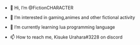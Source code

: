 - 👋 Hi, I’m @FictionCHARACTER
- 👀 I’m interested in gaming,animes and other fictional activity 
- 🌱 I’m currently learning lua programming language

- 📫 How to reach me,
Kisuke Urahara#3228 on discord
<!---
FictionCHARACTER/FictionCHARACTER is a ✨ special ✨ repository because its `README.md` (this file) appears on your GitHub profile.
You can click the Preview link to take a look at your changes.
--->
